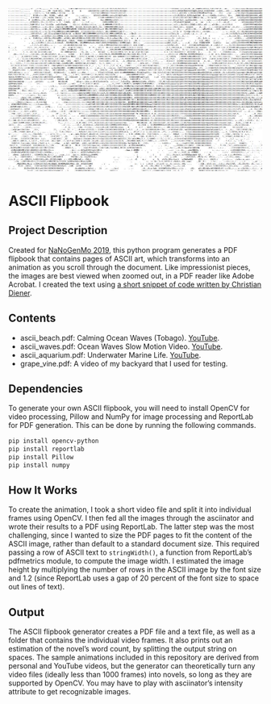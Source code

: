 ![ascii_preview](https://github.com/s-sandra/creativecode/blob/master/novel/ascii_preview.JPG)
# ASCII Flipbook
## Project Description
Created for [NaNoGenMo 2019]( https://nanogenmo.github.io/), this python program generates a PDF flipbook that contains pages of ASCII art, which transforms into an animation as you scroll through the document. Like impressionist pieces, the images are best viewed when zoomed out, in a PDF reader like Adobe Acrobat. I created the text using [a short snippet of code written by Christian Diener]( https://gist.github.com/cdiener/10567484).

## Contents
- ascii_beach.pdf: Calming Ocean Waves (Tobago). [YouTube]( https://www.youtube.com/watch?v=oNBX7Ag2Wgc).
- ascii_waves.pdf: Ocean Waves Slow Motion Video. [YouTube]( https://www.youtube.com/watch?v=dJhOgDoKZmI).
- ascii_aquarium.pdf: Underwater Marine Life. [YouTube](https://www.youtube.com/watch?v=ou9lYK9g2G8).
- grape_vine.pdf: A video of my backyard that I used for testing.

## Dependencies
To generate your own ASCII flipbook, you will need to install OpenCV for video processing, Pillow and NumPy for image processing and ReportLab for PDF generation. This can be done by running the following commands.

```
pip install opencv-python
pip install reportlab
pip install Pillow
pip install numpy
```

## How It Works
To create the animation, I took a short video file and split it into individual frames using OpenCV. I then fed all the images through the asciinator and wrote their results to a PDF using ReportLab. The latter step was the most challenging, since I wanted to size the PDF pages to fit the content of the ASCII image, rather than default to a standard document size. This required passing a row of ASCII text to `stringWidth()`, a function from ReportLab’s pdfmetrics module, to compute the image width. I estimated the image height by multiplying the number of rows in the ASCII image by the font size and 1.2 (since ReportLab uses a gap of 20 percent of the font size to space out lines of text).

## Output
The ASCII flipbook generator creates a PDF file and a text file, as well as a folder that contains the individual video frames. It also prints out an estimation of the novel’s word count, by splitting the output string on spaces. The sample animations included in this repository are derived from personal and YouTube videos, but the generator can theoretically turn any video files (ideally less than 1000 frames) into novels, so long as they are supported by OpenCV. You may have to play with asciinator’s intensity attribute to get recognizable images.

